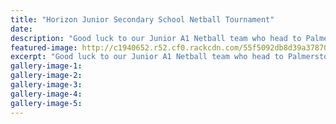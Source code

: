 ```yaml
---
title: "Horizon Junior Secondary School Netball Tournament"
date: 
description: "Good luck to our Junior A1 Netball team who head to Palmerston North tomorrow morning to play in the Horizon Junior SS Netball Tournament for the weekend at Vautier Park, 11/9/15..."
featured-image: http://c1940652.r52.cf0.rackcdn.com/55f5092db8d39a3787000123/Netball-A1-Junior-girls-at-Palm-North,-11.9.15.jpg
excerpt: "Good luck to our Junior A1 Netball team who head to Palmerston North tomorrow morning to play in the Horizon Junior SS Netball Tournament for the weekend at Vautier Park, 11/9/15..."
gallery-image-1: 
gallery-image-2: 
gallery-image-3: 
gallery-image-4: 
gallery-image-5: 
---
```

